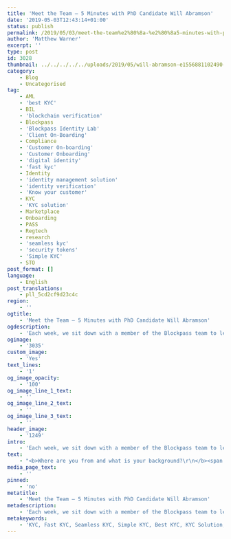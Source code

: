 ```yaml
---
title: 'Meet the Team — 5 Minutes with PhD Candidate Will Abramson'
date: '2019-05-03T12:43:14+01:00'
status: publish
permalink: /2019/05/03/meet-the-team%e2%80%8a-%e2%80%8a5-minutes-with-phd-candidate-will-abramson
author: 'Matthew Warner'
excerpt: ''
type: post
id: 3028
thumbnail: ../../../../../uploads/2019/05/will-abramson-e1556881102490-150x150.jpg
category:
    - Blog
    - Uncategorised
tag:
    - AML
    - 'best KYC'
    - BIL
    - 'blockchain verification'
    - Blockpass
    - 'Blockpass Identity Lab'
    - 'Client On-Boarding'
    - Compliance
    - 'Customer On-boarding'
    - 'Customer Onboarding'
    - 'digital identity'
    - 'fast kyc'
    - Identity
    - 'identity management solution'
    - 'identity verification'
    - 'Know your customer'
    - KYC
    - 'KYC solution'
    - Marketplace
    - Onboarding
    - PASS
    - Regtech
    - research
    - 'seamless kyc'
    - 'security tokens'
    - 'Simple KYC'
    - STO
post_format: []
language:
    - English
post_translations:
    - pll_5cd2cf9d23c4c
region:
    - ''
ogtitle:
    - 'Meet the Team — 5 Minutes with PhD Candidate Will Abramson'
ogdescription:
    - 'Each week, we sit down with a member of the Blockpass team to learn where they come from, what their day to day looks like, and what they love about blockchain.  '
ogimage:
    - '3035'
custom_image:
    - 'Yes'
text_lines:
    - '1'
og_image_opacity:
    - '100'
og_image_line_1_text:
    - ''
og_image_line_2_text:
    - ''
og_image_line_3_text:
    - ''
header_image:
    - '1249'
intro:
    - 'Each week, we sit down with a member of the Blockpass team to learn where they come from, what their day to day looks like, and what they love about blockchain.  '
text:
    - "<b>Where are you from and what is your background?\r\n</b><span style=\"font-weight: 400;\">I’m originally from Ilkley, West Yorkshire. I went to York university to study computer science but I didn't particularly enjoy it; however, the best part was a placement at Lhasa Limited as a software developer where I learnt to code. I decided I wanted to become a software developer and after university I was offered a job at Lhasa which I accepted following a 6 month break for travelling. Part of my travels was for fun as a “digital nomad”, but in Chiang Mai I first came into serious contact with blockchain and got excited about it. </span>\r\n\r\n&nbsp;\r\n\r\n<b>What are you currently working on in the BIL?\r\n</b><span style=\"font-weight: 400;\">The area I'm currently working on is Delegatable Credentials and how they could be applied governance frameworks and how this would fit different industries. </span>\r\n\r\n<span style=\"font-weight: 400;\">Note: Will keeps a blog where he discuss his work at the BIL which you can find <a href=\"https://misterwip.uk/\" target=\"_blank\" rel=\"noopener\">here</a>.</span>\r\n\r\n&nbsp;\r\n\r\n<b>What does a ‘typical’ day look like?\r\n</b><span style=\"font-weight: 400;\">I don’t have too many typical days but I like to start early for a couple of hours in my office at home (a box room with no windows) - it’s good for reading papers or writing. I then head into the lab which is good for writing code. I also have a favourite coffee shop to work from called Round Square coffee.</span>\r\n\r\n&nbsp;\r\n\r\n<b>How did you get involved with the BIL?\r\n</b><span style=\"font-weight: 400;\">I first got involved with blockchain through attending meetups in Chiang Mai while travelling. After that I was hooked and spent spare time learning. I attended the Internet of Agreements where I heard Vinay Gupta give a talk on the importance of identity. This lead me to focus my efforts on understanding identity as I really believe it is a use case for the technology that could improve people's lives. I saw a tweet about an opportunity to work at the BIL and decided to apply. I quit my job after 8 months without knowing if I was accepted but determined to get involved in identity or blockchain space regardless. Fortunately it all worked out!</span>\r\n\r\n&nbsp;\r\n\r\n<b>What is your favourite blockchain-related benefit?\r\n</b><span style=\"font-weight: 400;\">I’m not sure really. I like being in a fast moving field with so many experts to talk with and discuss these problems. I feel lucky to be at the forefront of what I see as the next technological revolution. I’m excited to see where it goes.</span>\r\n\r\n&nbsp;\r\n\r\n<b>What are you most excited to work on/develop?\r\n</b><span style=\"font-weight: 400;\">I’m excited to become a leader in developing cryptography. I want to contribute code to the hyperledger ursa project but there is still a long way to go.</span>\r\n\r\n&nbsp;\r\n\r\n<b>Where do you see blockchain/cryptography industry heading in the next five years?\r\n</b><span style=\"font-weight: 400;\">I hope in the next 5 years people can truly say they can control their own identity; that they have the tools and are empowered to control their connections, credentials and data - and importantly to do so without requiring any third party input. That is ambitious and there is a long way to go but a lot of smart people are working in this space. I am optimistic. I also hope this tech impacts the global south, rather than just remaining a technology for the western world as that is where it could have the biggest impact.</span>\r\n\r\n&nbsp;\r\n\r\n<b>If you could spend an hour with anyone in history, who would it be with and why?\r\n</b><span style=\"font-weight: 400;\">It’s a bit random but the Duke of Wellington. I am really interested in that period of history and he was a fascinating figure of the time. I suppose for someone more related to my life I would be interested to talk with Einstein about Quantum Mechanics - an area I have a side interest in.</span>"
media_page_text:
    - ''
pinned:
    - 'no'
metatitle:
    - 'Meet the Team — 5 Minutes with PhD Candidate Will Abramson'
metadescription:
    - 'Each week, we sit down with a member of the Blockpass team to learn where they come from, what their day to day looks like, and what they love about blockchain.  '
metakeywords:
    - 'KYC, Fast KYC, Seamless KYC, Simple KYC, Best KYC, KYC Solution, AML, Compliance, Client On-Boarding, Customer On-boarding, Onboarding, BIL, Blockpass Identity Lab, PASS, Marketplace, Blockpass, Identity, Identity Verification, Customer Onboarding, Digital identity, identity management solution, Identity Verification, Know your customer, regtech, security tokens, sto, blockchain verification, research, identity research, cryptography'
---
```

<!DOCTYPE html PUBLIC "-//W3C//DTD HTML 4.0 Transitional//EN" "http://www.w3.org/TR/REC-html40/loose.dtd">
<?xml encoding="UTF-8">
